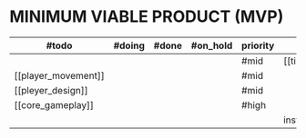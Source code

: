 # MINIMUM VIABLE PRODUCT (MVP)


| #todo               | #doing | #done | #on_hold | **priority** | #fix          |
| ------------------- | ------ | ----- | -------- | ------------ | ------------- |
|                     |        |       |          | #mid         | [[tilemap]]   |
| [[player_movement]] |        |       |          | #mid         |               |
| [[pleyer_design]]   |        |       |          | #mid         |               |
| [[core_gameplay]]   |        |       |          | #high        |               |
|                     |        |       |          |              | install_tiled |
